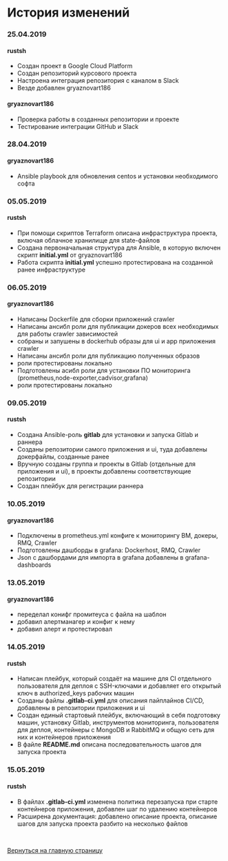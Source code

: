 # История изменений
### 25.04.2019
#### rustsh
* Создан проект в Google Cloud Platform
* Создан репозиторий курсового проекта
* Настроена интеграция репозитория с каналом в Slack
* Везде добавлен gryaznovart186
#### gryaznovart186
* Проверка работы в созданных репозитории и проекте
* Тестирование интеграции GitHub и Slack
### 28.04.2019
#### gryaznovart186
* Ansible playbook для обновления centos и установки необходимого софта
### 05.05.2019
#### rustsh
* При помощи скриптов Terraform описана инфраструктура проекта, включая облачное хранилище для state-файлов
* Создана первоначальная структура для Ansible, в которую включен скрипт **initial.yml** от gryaznovart186
* Работа скрипта **initial.yml** успешно протестирована на созданной ранее инфраструктуре
### 06.05.2019
#### gryaznovart186
* Написаны Dockerfile для сборки приложений crawler
* Написаны ансибл роли для публикации докеров всех необходимых для работы crawler зависимостей
* собраны и запушены в dockerhub образы для ui и app приложения crawler
* Написаны ансибл роли для публикацию полученных образов
* роли протестированы локально
* Подготовлены асибл роли для установки ПО мониторинга (prometheus,node-exporter,cadvisor,grafana)
* роли протестированы локально
### 09.05.2019
#### rustsh
* Создана Ansible-роль **gitlab** для установки и запуска Gitlab и раннера
* Созданы репозитории самого приложения и ui, туда добавлены докерфайлы, созданные ранее
* Вручную созданы группа и проекты в Gitlab (отдельные для приложения и ui), в проекты добавлены соответствующие репозитории
* Создан плейбук для регистрации раннера
### 10.05.2019
#### gryaznovart186
* Подключены в prometheus.yml конфиге к мониторингу ВМ, докеры, RMQ, Crawler
* Подготовлены дашборды в grafana: Dockerhost, RMQ, Crawler
* Json c дашбордами для импорта в grafana добавлены в grafana-dashboards
### 13.05.2019
#### gryaznovart186
* переделал конифг промитеуса с файла на шаблон
* добавил алертманагер и конфиг к нему
* добавил алерт и протестировал
### 14.05.2019
#### rustsh
* Написан плейбук, который создаёт на машине для CI отдельного пользователя для деплоя с SSH-ключами и добавляет его открытый ключ в authorized_keys рабочих машин
* Созданы файлы **.gitlab-ci.yml** для описания пайплайнов CI/CD, добавлены в репозитории приложения и ui
* Создан единый стартовый плейбук, включающий в себя подготовку машин, установку Gitlab, инструментов мониторинга, пользователя для деплоя, контейнеры с MongoDB и RabbitMQ и общую сеть для них и контейнеров приложения
* В файле **README.md** описана последовательность шагов для запуска проекта
### 15.05.2019
#### rustsh
* В файлах **.gitlab-ci.yml** изменена политика перезапуска при старте контейнеров приложения, добавлен шаг по удалению контейнеров
* Расширена документация: добавлено описание проекта, описание шагов для запуска проекта разбито на несколько файлов

<br/>

[Вернуться на главную страницу](README.md)
